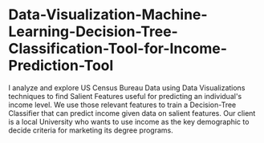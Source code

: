 # Data-Visualization-Machine-Learning-Decision-Tree-Classification-Tool-for-Income-Prediction-Tool
I analyze and explore US Census Bureau Data using Data Visualizations techniques to find Salient Features useful for predicting an individual's income level.  We use those relevant features to train a Decision-Tree Classifier that can predict income given data on salient features.  Our client is a local University who wants to use income as the key demographic to decide criteria for marketing its degree programs. 
